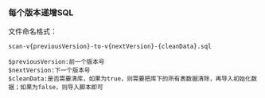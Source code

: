 ### 每个版本递增SQL

文件命名格式：
```text
scan-v{previousVersion}-to-v{nextVersion}-{cleanData}.sql

$previousVersion:前一个版本号
$nextVersion:下一个版本号
$cleanData:是否需要清库，如果为true，则需要把库下的所有表数据清除，再导入初始化数据；如果为false，则导入脚本即可
```
